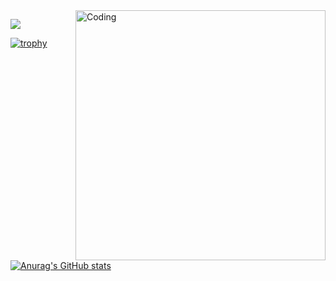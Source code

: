 <img align="right" alt="Coding" width="400" src="https://media.discordapp.net/attachments/1127332686550270033/1348761102422638642/berserk.jpg?ex=67d0a329&is=67cf51a9&hm=b92a75d6df1960e8dbadcf9d67c8ac85ccb85cae8cb35f7220b491f68aebd34d&=&format=webp&width=1522&height=856">

![](https://komarev.com/ghpvc/?username=IagoTatto)

[![trophy](https://github-profile-trophy.vercel.app/?username=IagoTatto)](https://github.com/ryo-ma/github-profile-trophy)

[![Anurag's GitHub stats](https://github-readme-stats.vercel.app/api?username=IagoTatto)](https://github.com/anuraghazra/github-readme-stats)


